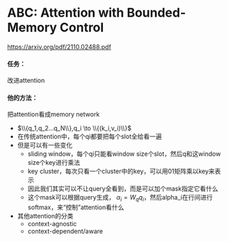 # ABC: Attention with Bounded-Memory Control

https://arxiv.org/pdf/2110.02488.pdf

#### 任务：

改进attention

#### 他的方法：

把attention看成memory network
* $\\{q_1,q_2...q_N\\},q_i \to \\{(k_i,v_i)\\}$
* 在传统attention中，每个qi都要把每个slot全给看一遍
* 但是可以有一些变化
  * sliding window，每个qi只能看window size个slot，然后q和这window size个key进行乘法
  * key cluster，每次只看一个cluster中的key，可以用01矩阵乘以key来表示
  * 因此我们其实可以不让query全看到，而是可以加个mask指定它看什么
  * 这个mask可以根据query生成， $\alpha_i=W_qq_i$，然后alpha_i在行间进行softmax，来“控制”attention看什么
* 其他attention的分类
  * context-agnostic
  * context-dependent/aware

